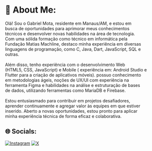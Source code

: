# 💫 About Me:
Olá! Sou o Gabriel Mota, residente em Manaus/AM, e estou em <br>busca de oportunidades para aprimorar meus conhecimentos <br>técnicos e desenvolver novas habilidades na área de tecnologia. <br>Com uma sólida formação como técnico em informática pela <br>Fundação Matias Machline, destaco minha experiência em diversas <br>linguagens de programação, como C, Java, Dart, JavaScript, SQL e <br>outras.<br><br>Além disso, tenho experiência com o desenvolvimento Web <br>(HTML5, CSS, JavaScript) e Mobile ( experiência em: Android Studio e <br>Flutter para a criação de aplicativos móveis). possuo conhecimento <br>em metodologias ágeis, noções de UX/UI com experiência na <br>ferramenta Figma e habilidades na análise e estruturação de bases <br>de dados, utilizando ferramentas como MariaDB e Firebase. <br><br>Estou entusiasmado para contribuir em projetos desafiadores, <br>aprender continuamente e agregar valor às equipes em que estiver <br>inserido. Aberto a novas oportunidades, estou pronto para aplicar <br>minha experiência técnica de forma eficaz e colaborativa.


## 🌐 Socials:
[![Instagram](https://img.shields.io/badge/Instagram-%23E4405F.svg?logo=Instagram&logoColor=white)](https://instagram.com/gbielg) [![X](https://img.shields.io/badge/X-black.svg?logo=X&logoColor=white)](https://x.com/bielm0ta) 


